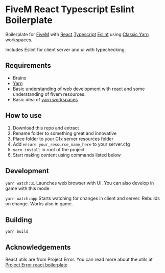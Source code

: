 # FiveM React Typescript Eslint Boilerplate

Boilerplate for [FiveM](https://fivem.net/) with [React](https://reactjs.org/) [Typescript](https://www.typescriptlang.org/) [Eslint](https://eslint.org/) using [Classic Yarn](https://classic.yarnpkg.com/lang/en/) workspaces.

Includes Eslint for client server and ui with typechecking.


## Requirements
* Brains
* [Yarn](https://classic.yarnpkg.com/lang/en/)
* Basic understanding of web development with react and some understanding of fivem resources.
* Basic idea of [yarn workspaces](https://classic.yarnpkg.com/en/docs/workspaces/)

## How to use
1. Download this repo and extract
2. Rename folder to something great and innovative
3. Place folder to your Cfx server resources folder
4. Add `ensure your_resource_name_here` to your server.cfg
5. `yarn install` in root of the project
6. Start making content using commands listed below

## Development

``yarn watch:ui`` Launches web browser with UI. You can also develop in game with this mode.

``yarn watch:app`` Starts watching for changes in client and server. Rebuilds on change. Works also in game.

## Building

``yarn build``


## Acknowledgements

React utils are from Project Error. You can read more about the utils at [Project Error react boilerplate](https://github.com/project-error/fivem-react-boilerplate-lua)
